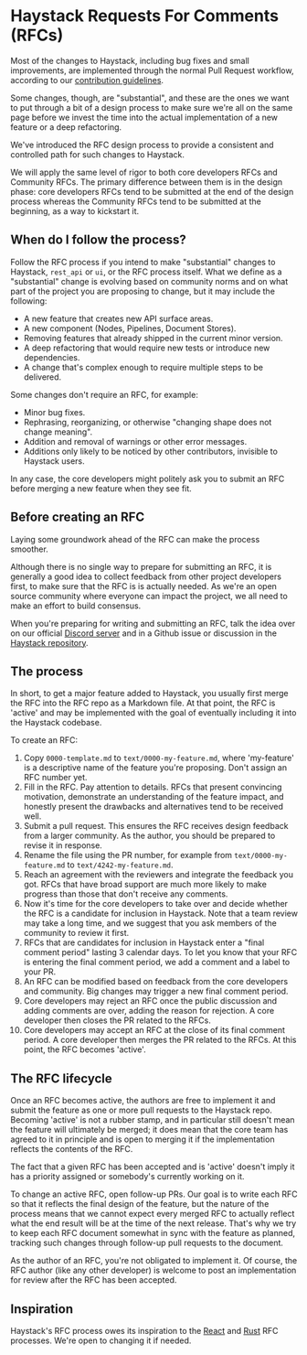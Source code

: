 # Haystack Requests For Comments (RFCs)

Most of the changes to Haystack, including bug fixes and small improvements,
are implemented through the normal Pull Request workflow, according to our
[contribution guidelines](../CONTRIBUTING.md).

Some changes, though, are "substantial", and these are the ones we want to put through a bit
of a design process to make sure we're all on the same page before we invest the time
into the actual implementation of a new feature or a deep refactoring.

We've introduced the RFC design process to provide a
consistent and controlled path for such changes to Haystack.

We will apply the same level of rigor to both core developers RFCs and
Community RFCs. The primary difference between them is in the design phase:
core developers RFCs tend to be submitted at the end of the design process
whereas the Community RFCs tend to be submitted at the beginning, as a way
to kickstart it.

## When do I follow the process?

Follow the RFC process if you intend to make "substantial" changes to
Haystack, `rest_api` or `ui`, or the RFC process itself. What we define as a
"substantial" change is evolving based on community norms and
on what part of the project you are proposing to change, but it may include the following:

- A new feature that creates new API surface areas.
- A new component (Nodes, Pipelines, Document Stores).
- Removing features that already shipped in the current minor version.
- A deep refactoring that would require new tests or introduce new dependencies.
- A change that's complex enough to require multiple steps to be delivered.

Some changes don't require an RFC, for example:

- Minor bug fixes.
- Rephrasing, reorganizing, or otherwise "changing shape does not change meaning".
- Addition and removal of warnings or other error messages.
- Additions only likely to be noticed by other contributors, invisible to Haystack users.

In any case, the core developers might politely ask you to submit an RFC before merging
a new feature when they see fit.

## Before creating an RFC

Laying some groundwork ahead of the RFC can make the process smoother.

Although there is no single way to prepare for submitting an RFC, it is generally a good idea
to collect feedback from other project developers first, to make sure that the RFC is
is actually needed. As we're an open source community where everyone can impact the project, we all need to make an effort to build consensus.

When you're preparing for writing and submitting an RFC, talk the idea over on our official
[Discord server](https://haystack.deepset.ai/community/join) and in a Github
issue or discussion in the [Haystack repository](https://github.com/deepset-ai/haystack).

## The process

In short, to get a major feature added to Haystack, you usually first merge the RFC into
the RFC repo as a Markdown file. At that point, the RFC is 'active' and may be implemented with
the goal of eventually including it into the Haystack codebase.

To create an RFC:

1. Copy `0000-template.md` to `text/0000-my-feature.md`, where 'my-feature' is a descriptive name of the feature you're proposing. Don't assign an RFC number yet.
2. Fill in the RFC. Pay attention to details. RFCs that present convincing motivation, demonstrate an understanding of the feature impact, and honestly present the drawbacks and alternatives tend to be received well.
3. Submit a pull request. This ensures the RFC receives design feedback from a larger community. As the author, you should be prepared to revise it in response.
4. Rename the file using the PR number, for example from `text/0000-my-feature.md` to `text/4242-my-feature.md`.
5. Reach an agreement with the reviewers and integrate the feedback you got. RFCs that have broad support are much more likely to make progress than those that don't receive any comments.
6. Now it's time for the core developers to take over and decide whether the RFC is a candidate for inclusion in Haystack. Note that a team review may take a long time, and we suggest that you ask members of the community to review it first.
7. RFCs that are candidates for inclusion in Haystack enter a "final comment period" lasting 3 calendar days. To let you know that your RFC is entering the final comment period, we add a comment and a label to your PR.
8. An RFC can be modified based on feedback from the core developers and community. Big changes may trigger a new final comment period.
9. Core developers may reject an RFC once the public discussion and adding comments are over, adding the reason for rejection. A core developer then closes the PR related to the RFCs.
10. Core developers may accept an RFC at the close of its final comment period. A core developer then merges the PR related to the RFCs. At this point, the RFC becomes 'active'.

## The RFC lifecycle

Once an RFC becomes active, the authors are free to implement it and submit the feature as one or more pull
requests to the Haystack repo. Becoming 'active' is not a rubber stamp, and in particular still doesn't
mean the feature will ultimately be merged; it does mean that the core team has agreed to it in
principle and is open to merging it if the implementation reflects the contents of the RFC.

The fact that a given RFC has been accepted and is 'active' doesn't imply it has a priority assigned or somebody's
currently working on it.

To change an active RFC, open follow-up PRs. Our goal is to write each RFC so that
it reflects the final design of the feature, but the nature of the process means that we cannot
expect every merged RFC to actually reflect what the end result will be at the time of the next release.
That's why we try to keep each RFC document somewhat in sync with the feature as planned, tracking such
changes through follow-up pull requests to the document.

As the author of an RFC, you're not obligated to implement it. Of course, the RFC author (like any other developer)
is welcome to post an implementation for review after the RFC has been accepted.

## Inspiration

Haystack's RFC process owes its inspiration to the [React](https://github.com/reactjs/rfcs) and
[Rust](https://github.com/rust-lang/rfcs) RFC processes. We're open to changing it if needed.